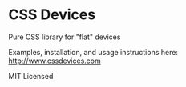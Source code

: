 CSS Devices
==========

Pure CSS library for "flat" devices

Examples, installation, and usage instructions here: http://www.cssdevices.com


MIT Licensed 